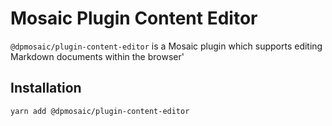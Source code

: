 # Mosaic Plugin Content Editor

`@dpmosaic/plugin-content-editor` is a Mosaic plugin which supports editing Markdown documents within the browser'

## Installation

`yarn add @dpmosaic/plugin-content-editor`
